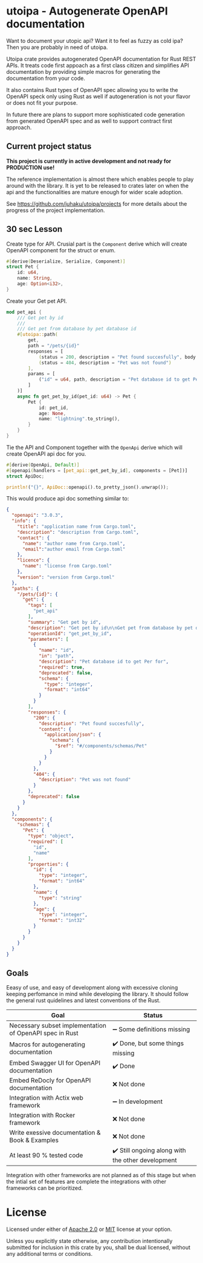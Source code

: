 # utoipa - Autogenerate OpenAPI documentation

Want to document your utopic api? Want it to feel as fuzzy as cold ipa? Then you are probably in need of utoipa.  

Utoipa crate provides autogenerated OpenAPI documentation for Rust REST APIs. It treats code first appoach as a
first class citizen and simplifies API documentation by providing simple macros for generating the 
documentation from your code. 

It also contains Rust types of OpenAPI spec allowing you to write the OpenAPI speck only using Rust as well if
autogeneration is not your flavor or does not fit your purpose. 

In future there are plans to support more sophisticated code generation from generated OpenAPI spec and as well 
to support contract first approach.

## Current project status

**This project is currently in active development and not ready for PRODUCTION use!** 

The reference implementation is almost there which enables people to play around with the library. It is yet to be released to crates later on when the api and the functionalities are mature enough for wider scale adoption. 

See https://github.com/juhaku/utoipa/projects for more details about the progress of the project implementation.

## 30 sec Lesson

Create type for API. Crusial part is the `Component` derive which will create OpenAPI component for the struct or enum. 
```rust
#[derive(Deserialize, Serialize, Component)]
struct Pet {
    id: u64,
    name: String,
    age: Option<i32>,
}
```

Create your Get pet API.
```rust
mod pet_api {
    /// Get pet by id
    ///
    /// Get pet from database by pet database id  
    #[utoipa::path(
        get,
        path = "/pets/{id}"
        responses = [
            (status = 200, description = "Pet found succesfully", body = Pet),
            (status = 404, description = "Pet was not found")
        ],
        params = [
            ("id" = u64, path, description = "Pet database id to get Per for"),
        ]
    )]
    async fn get_pet_by_id(pet_id: u64) -> Pet {
        Pet {
            id: pet_id,
            age: None,
            name: "lightning".to_string(),
        }
    }
}
```

Tie the API and Component together with the `OpenApi` derive which will create OpenAPI api doc for you.
```rust
#[derive(OpenApi, Default)]
#[openapi(handlers = [pet_api::get_pet_by_id], components = [Pet])]
struct ApiDoc;

println!("{}", ApiDoc::openapi().to_pretty_json().unwrap());
```

This would produce api doc something similar to:
```json
{
  "openapi": "3.0.3",
  "info": {
    "title": "application name from Cargo.toml",
    "description": "description from Cargo.toml",
    "contact": {
      "name": "author name from Cargo.toml",
      "email":"author email from Cargo.toml"
    },
    "licence": {
      "name": "license from Cargo.toml"
    },
    "version": "version from Cargo.toml"
  },
  "paths": {
    "/pets/{id}": {
      "get": {
        "tags": [
          "pet_api"
        ],
        "summary": "Get pet by id",
        "description": "Get pet by id\n\nGet pet from database by pet database id\n",
        "operationId": "get_pet_by_id",
        "parameters": [
          {
            "name": "id",
            "in": "path",
            "description": "Pet database id to get Per for",
            "required": true,
            "deprecated": false,
            "schema": {
              "type": "integer",
              "format": "int64"
            }
          }
        ],
        "responses": {
          "200": {
            "description": "Pet found succesfully",
            "content": {
              "application/json": {
                "schema": {
                  "$ref": "#/components/schemas/Pet"
                }
              }
            }
          },
          "404": {
            "description": "Pet was not found"
          }
        },
        "deprecated": false
      }
    }
  },
  "components": {
    "schemas": {
      "Pet": {
        "type": "object",
        "required": [
          "id",
          "name"
        ],
        "properties": {
          "id": {
            "type": "integer",
            "format": "int64"
          },
          "name": {
            "type": "string"
          },
          "age": {
            "type": "integer",
            "format": "int32"
          }
        }
      }
    }
  }
}
```

## Goals

Eeasy of use, and easy of development along with excessive cloning keeping perfomance in mind while developing
the library. It should follow the general rust quidelines and latest conventions of the Rust.  

Goal|Status
-|-
Necessary subset implementation of OpenAPI spec in Rust| :heavy_minus_sign: Some definitions missing
Macros for autogenerating documentation | :heavy_check_mark: Done, but some things missing 
Embed Swagger UI for OpenAPI documentation | :heavy_check_mark: Done
Embed ReDocly for OpenAPI documentation | :x: Not done 
Integration with Actix web framework | :heavy_minus_sign: In development
Integration with Rocker framework | :x: Not done
Write exessive documentation & Book & Examples | :x: Not done
At least 90 % tested code | :heavy_check_mark: Still ongoing along with the other development

Integration with other frameworks are not planned as of this stage but when the intial set of features are complete the integrations with other frameworks can be prioritized.

# License

Licensed under either of [Apache 2.0](LICENSE-APACHE) or [MIT](LICENSE-MIT) license at your option.

Unless you explicitly state otherwise, any contribution intentionally submitted for inclusion in this crate 
by you, shall be dual licensed, without any additional terms or conditions. 
